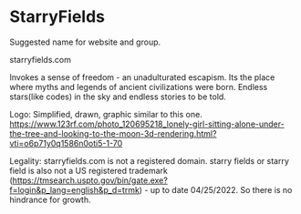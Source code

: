 # StarryFields
Suggested name for website and group.

starryfields.com

Invokes a sense of freedom - an unadulturated escapism.
Its the place where myths and legends of ancient civilizations were born. Endless stars(like codes) in the sky and endless stories to be told. 

Logo:
Simplified, drawn, graphic similar to this one.
https://www.123rf.com/photo_120695218_lonely-girl-sitting-alone-under-the-tree-and-looking-to-the-moon-3d-rendering.html?vti=o6p71y0q1586n0oti5-1-70


Legality:
starryfields.com is not a registered domain.
starry fields or starry field is also not a US registered trademark (https://tmsearch.uspto.gov/bin/gate.exe?f=login&p_lang=english&p_d=trmk) - up to date 04/25/2022. So there is no hindrance for growth.



